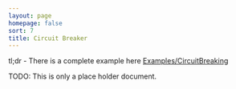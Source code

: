 ```yaml
---
layout: page
homepage: false
sort: 7
title: Circuit Breaker
---
```


tl;dr - There is a complete example here [Examples/CircuitBreaking](https://github.com/purplebricks/pat/tree/master/Examples/CircuitBreaking)

TODO: This is only a place holder document.